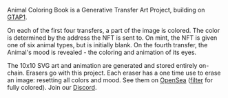 Animal Coloring Book is a Generative Transfer Art Project, building on [GTAP1](https://opensea.io/collection/wgtap1-og). 

On each of the first four transfers, a part of the image is colored. The color is determined by the address the NFT is sent to. On mint, the NFT is given one of six animal types, but is initially blank. On the fourth transfer, the Animal's mood is revealed - the coloring and animation of its eyes. 

The 10x10 SVG art and animation are generated and stored entirely on-chain. Erasers go with this project. Each eraser has a one time use to erase an image: resetting all colors and mood. See them on [OpenSea](https://opensea.io/collection/animal-coloring-book) ([filter](https://opensea.io/collection/animal-coloring-book?search[stringTraits][0][name]=Coloring&search[stringTraits][0][values][0]=4%2F4) for fully colored). Join our [Discord](https://discord.gg/uuWTZvUJqG).